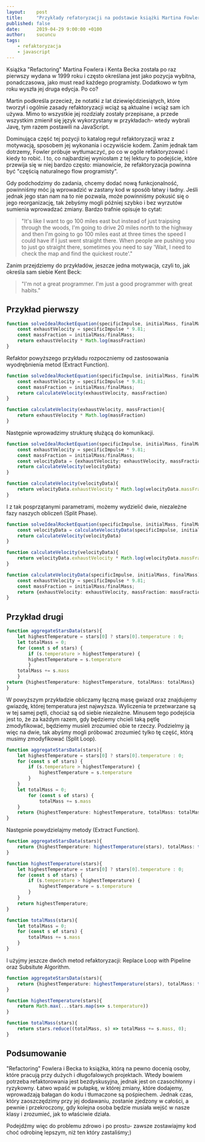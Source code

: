```yaml
---
layout:    post
title:     "Przykłady refatoryzacji na podstawie książki Martina Fowlera i Kenta Becka 'Refactoring'"
published: false
date:      2019-04-29 9:00:00 +0100
author:    sucuncu
tags:
    - refaktoryzacja
    - javascript
---
```


Książka "Refactoring" Martina Fowlera i Kenta Becka została po raz pierwszy wydana w 1999 roku i często określana jest jako pozycja wybitna, ponadczasowa, jako must read każdego programisty. 
Dodatkowo w tym roku wyszła jej druga edycja. Po co? 

Martin podkreśla przecież, że notatki z lat dziewięćdziesiątych, które tworzył i ogólnie zasady refaktoryzacji wciąż są aktualne i wciąż sam ich używa. Mimo to wszystkie jej rozdziały zostały przepisane, a przede wszystkim zmienił się język wykorzystany w przykładach- wtedy wybrali Javę, tym razem postawili na JavaScript.

Dominująca część tej pozycji to katalog reguł refaktoryzacji wraz z motywacją, sposobem jej wykonania i oczywiście kodem. 
Zanim jednak tam dotrzemy, Fowler próbuje wytłumaczyć, po co w ogóle refaktoryzować i kiedy to robić.
I to, co najbardziej wyniosłam z tej lektury to podejście, które przewija się w niej bardzo często:  mianowicie, że refaktoryzacja powinna być "częścią naturalnego flow programisty". 

Gdy podchodzimy do zadania, chcemy dodać nową funkcjonalność, powinniśmy móc ją wprowadzić w zastany kod w sposób łatwy i ładny. Jeśli jednak jego stan nam na to nie pozwala, może powinniśmy pokusić się o jego reorganizację, tak żebyśmy mogli później szybko i bez wyrzutów sumienia wprowadzać zmiany. Bardzo trafnie opisuje to cytat:

<blockquote>"It's like I want to go 100 miles east but instead of just traipsing through the woods, I'm going to drive 20 miles north to the highway and then I'm going to go 100 miles east at three times the speed I could have if I just went straight there. When people are pushing you to just go straight there, sometimes you need to say 'Wait, I need to check the map and find the quickest route'."</blockquote>
Zanim przejdziemy do przykładów, jeszcze jedna motywacja, czyli to, jak określa sam siebie Kent Beck: 

<blockquote>"I'm not a great programmer. I'm just a good programmer with great habits."</blockquote>

## Przykład pierwszy

```typescript
function solveIdealRocketEquation(specificImpulse, initialMass, finalMass) {
	const exhaustVelocity = specificImpulse * 9.81;
	const massFraction = initialMass/finalMass;
	return exhaustVelocity * Math.log(massFraction)
}
```
Refaktor powyższego przykładu rozpoczniemy od zastosowania wyodrębnienia metod (Extract Function).

```typescript
function solveIdealRocketEquation(specificImpulse, initialMass, finalMass) {
	const exhaustVelocity = specificImpulse * 9.81;
	const massFraction = initialMass/finalMass;
	return calculateVelocity(exhaustVelocity, massFraction)
}

function calculateVelocity(exhaustVelocity, massFraction){
	return exhaustVelocity * Math.log(massFraction)
}
```

Następnie wprowadzimy strukturę służącą do komunikacji.

```typescript
function solveIdealRocketEquation(specificImpulse, initialMass, finalMass) {
	const exhaustVelocity = specificImpulse * 9.81;
	const massFraction = initialMass/finalMass;
	const velocityData = {exhaustVelocity: exhaustVelocity, massFraction: massFraction}
	return calculateVelocity(velocityData)
}

function calculateVelocity(velocityData){
	return velocityData.exhaustVelocity * Math.log(velocityData.massFraction)
}
```

I z tak posprzątanymi parametrami, możemy wydzielić dwie, niezależne fazy naszych obliczeń (Split Phase).
```typescript
function solveIdealRocketEquation(specificImpulse, initialMass, finalMass) {
	const velocityData = calculateVelocityData(specificImpulse, initialMass, finalMass)
	return calculateVelocity(velocityData)
}

function calculateVelocity(velocityData){
	return velocityData.exhaustVelocity * Math.log(velocityData.massFraction)
}

function calculateVelocityData(specificImpulse, initialMass, finalMass){
	const exhaustVelocity = specificImpulse * 9.81;
	const massFraction = initialMass/finalMass;
	return {exhaustVelocity: exhaustVelocity, massFraction: massFraction}
}
```

## Przykład drugi


```typescript
function aggregateStarsData(stars){
    let highestTemperature = stars[0] ? stars[0].temperature : 0;
    let totalMass = 0;
    for (const s of stars) {
	    if (s.temperature > highestTemperature) {
		highestTemperature = s.temperature
	    }
	totalMass += s.mass
    }
return {highestTemperature: highestTemperature, totalMass: totalMass}
}
```
W powyższym przykładzie obliczamy łączną masę gwiazd oraz znajdujemy gwiazdę, której temperatura jest najwyższa. Wyliczenia te przetwarzane są w tej samej pętli, chociaż są od siebie niezależne. Minusem tego podejścia jest to, że za każdym razem, gdy będziemy chcieli taką pętlę zmodyfikować, będziemy musieli zrozumieć obie te rzeczy. Podzielmy ją więc na dwie, tak abyśmy mogli próbować zrozumieć tylko tę część, którą musimy zmodyfikować (Split Loop).
```typescript
function aggregateStarsData(stars){
    let highestTemperature = stars[0] ? stars[0].temperature : 0;
    for (const s of stars) {
	    if (s.temperature > highestTemperature) {
		    highestTemperature = s.temperature
	    }
    }
    let totalMass = 0;
        for (const s of stars) {
	        totalMass += s.mass
    }
    return {highestTemperature: highestTemperature, totalMass: totalMass}
}
```

Następnie powydzielajmy metody (Extract Function).
```typescript
function aggregateStarsData(stars){
	return {highestTemperature: highestTemperature(stars), totalMass: totalMass(stars)}
}

function highestTemperature(stars){
	let highestTemperature = stars[0] ? stars[0].temperature : 0;
	for (const s of stars) {
		if (s.temperature > highestTemperature) {
			highestTemperature = s.temperature
		}
	}
	return highestTemperature;
}

function totalMass(stars){
	let totalMass = 0;
	for (const s of stars) {
		totalMass += s.mass
	}	
}

```
I użyjmy jeszcze dwóch metod refaktoryzacji: Replace Loop with Pipeline oraz Subsitute Algorithm. 
```typescript
function aggregateStarsData(stars){
	return {highestTemperature: highestTemperature(stars), totalMass: totalMass(stars)}
}

function highestTemperature(stars){
    return Math.max(...stars.map(s=> s.temperature))
}

function totalMass(stars){
    return stars.reduce((totalMass, s) => totalMass += s.mass, 0);
}
```

## Podsumowanie

"Refactoring" Fowlera i Becka to książka, którą na pewno docenią osoby, które pracują przy dużych i długofalowych projektach. Wtedy bowiem potrzeba refaktorowania jest bezdyskusyjna, jednak jest on czasochłonny i ryzykowny. Łatwo wpaść w pułapkę, w której zmiany, które dodajemy, wprowadzają bałagan do kodu i tłumaczone są pośpiechem. Jednak czas, który zaoszczędzimy przy jej dodawaniu, zostanie zjedzony w całości, a pewnie i przekroczony, gdy kolejna osoba będzie musiała wejść w nasze klasy i zrozumieć, jak to właściwie działa.

Podejdźmy więc do problemu zdrowo i po prostu- zawsze zostawiajmy kod choć odrobinę lepszym, niż ten który zastaliśmy;)